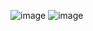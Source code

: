![image](https://github.com/user-attachments/assets/d8ae6a35-96d8-470c-98f8-1564f8ebcace)
![image](https://github.com/user-attachments/assets/4a21748d-3dce-4a97-9da3-fa6fdd6d70f6)

